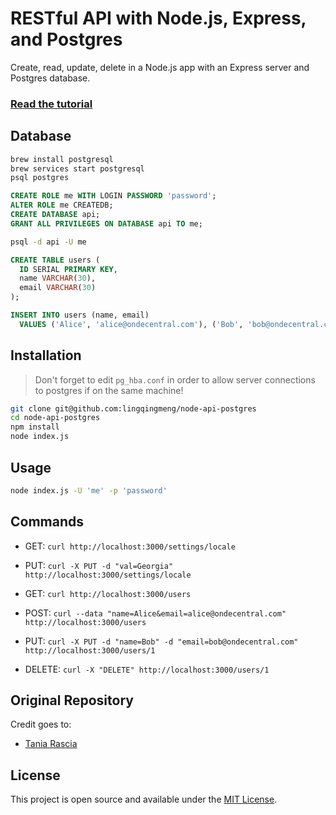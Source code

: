 # RESTful API with Node.js, Express, and Postgres

Create, read, update, delete in a Node.js app with an Express server and Postgres database.

### [Read the tutorial](https://blog.logrocket.com/setting-up-a-restful-api-with-node-js-and-postgresql-d96d6fc892d8/)

## Database

```bash
brew install postgresql
brew services start postgresql
psql postgres
```


```sql
CREATE ROLE me WITH LOGIN PASSWORD 'password';
ALTER ROLE me CREATEDB;
CREATE DATABASE api;
GRANT ALL PRIVILEGES ON DATABASE api TO me;
```

```bash
psql -d api -U me
```

```sql
CREATE TABLE users (
  ID SERIAL PRIMARY KEY,
  name VARCHAR(30),
  email VARCHAR(30)
);

INSERT INTO users (name, email)
  VALUES ('Alice', 'alice@ondecentral.com'), ('Bob', 'bob@ondecentral.com');
```

## Installation

> Don't forget to edit `pg_hba.conf` in order to allow server connections to postgres if on the same machine!

```bash
git clone git@github.com:lingqingmeng/node-api-postgres
cd node-api-postgres
npm install
node index.js
```
## Usage

```bash
node index.js -U 'me' -p 'password'
```



## Commands

- GET: `curl http://localhost:3000/settings/locale`
- PUT: `curl -X PUT -d "val=Georgia"  http://localhost:3000/settings/locale`


- GET: `curl http://localhost:3000/users`
- POST: `curl --data "name=Alice&email=alice@ondecentral.com" http://localhost:3000/users`
- PUT: `curl -X PUT -d "name=Bob" -d "email=bob@ondecentral.com" http://localhost:3000/users/1`
- DELETE: `curl -X "DELETE" http://localhost:3000/users/1`

## Original Repository
  
Credit goes to:   
- [Tania Rascia](https://www.taniarascia.com)

## License

This project is open source and available under the [MIT License](LICENSE).
